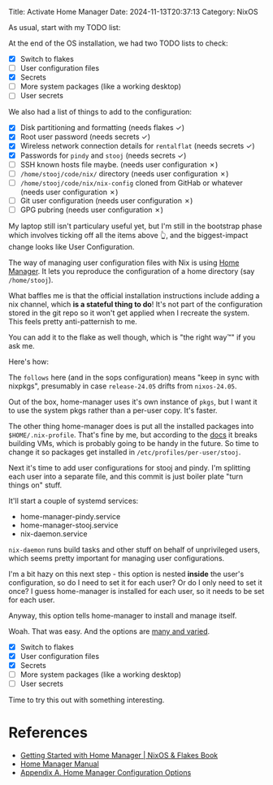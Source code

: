 Title: Activate Home Manager
Date: 2024-11-13T20:37:13
Category: NixOS

As usual, start with my TODO list:

At the end of the OS installation, we had two TODO lists to check:

- [x] Switch to flakes
- [ ] User configuration files
- [x] Secrets
- [ ] More system packages (like a working desktop)
- [ ] User secrets

We also had a list of things to add to the configuration:

- [x] Disk partitioning and formatting (needs flakes ✓)
- [x] Root user password (needs secrets ✓)
- [x] Wireless network connection details for `rentalflat` (needs secrets ✓)
- [x] Passwords for `pindy` and `stooj` (needs secrets ✓)
- [ ] SSH known hosts file maybe. (needs user configuration ✗)
- [ ] `/home/stooj/code/nix/` directory (needs user configuration ✗)
- [ ] `/home/stooj/code/nix/nix-config` cloned from GitHab or whatever (needs
      user configuration ✗)
- [ ] Git user configuration (needs user configuration ✗)
- [ ] GPG pubring (needs user configuration ✗)

My laptop still isn't particulary useful yet, but I'm still in the bootstrap
phase which involves ticking off all the items above 👆, and the biggest-impact
change looks like User Configuration.

The way of managing user configuration files with Nix is using [Home Manager](https://nix-community.github.io/home-manager/index.xhtml#ch-introduction).
It lets you reproduce the configuration of a home directory (say `/home/stooj`).

What baffles me is that the official installation instructions include adding a
nix channel, which **is a stateful thing to do**! It's not part of the
configuration stored in the git repo so it won't get applied when I recreate the
system. This feels pretty anti-patternish to me.

You can add it to the flake as well though, which is "the right way™" if you ask
me.

Here's how:

<!-- TODO Link to commit 94f2370 -->

The `follows` here (and in the sops configuration) means "keep in sync with
nixpkgs", presumably in case `release-24.05` drifts from `nixos-24.05`.

Out of the box, home-manager uses it's own instance of `pkgs`, but I want it to
use the system pkgs rather than a per-user copy. It's faster.

<!-- TODO Link to commit fb1f23a -->

The other thing home-manager does is put all the installed packages into
`$HOME/.nix-profile`. That's fine by me, but according to the [docs](https://nix-community.github.io/home-manager/index.xhtml#sec-install-nixos-module)
it breaks building VMs, which is probably going to be handy in the future. So
time to change it so packages get installed in `/etc/profiles/per-user/stooj`.

<!-- TODO Link to commit 05d078b -->

Next it's time to add user configurations for stooj and pindy. I'm splitting
each user into a separate file, and this commit is just boiler plate "turn
things on" stuff.

<!-- TODO Link to commit d3fdb4c -->

It'll start a couple of systemd services:

- home-manager-pindy.service
- home-manager-stooj.service
- nix-daemon.service

`nix-daemon` runs build tasks and other stuff on behalf of unprivileged users,
which seems pretty important for managing user configurations.

I'm a bit hazy on this next step - this option is nested **inside** the user's
configuration, so do I need to set it for each user? Or do I only need to set it
once? I guess home-manager is installed for each user, so it needs to be set for
each user.

Anyway, this option tells home-manager to install and manage itself.

<!-- TODO Link to commit 2fb3885 -->

Woah. That was easy. And the options are [many and varied](https://nix-community.github.io/home-manager/options.xhtml).

- [x] Switch to flakes
- [x] User configuration files
- [x] Secrets
- [ ] More system packages (like a working desktop)
- [ ] User secrets

Time to try this out with something interesting.

<!-- TODO Maybe email? -->

# References

- [Getting Started with Home Manager | NixOS & Flakes Book](https://nixos-and-flakes.thiscute.world/nixos-with-flakes/start-using-home-manager)
- [Home Manager Manual](https://nix-community.github.io/home-manager/)
- [Appendix A. Home Manager Configuration Options](https://nix-community.github.io/home-manager/options.xhtml)
